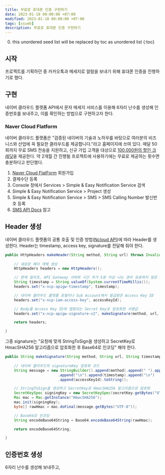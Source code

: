 ```yaml
---
title: 무료로 휴대폰 인증 구현하기
date: 2023-01-18 00:00:00 +07:00
modified: 2023-01-18 00:00:00 +07:00
tags: [ssueb]
description: 무료로 휴대폰 인증 구현하기
---
```


0. this unordered seed list will be replaced by toc as unordered list
{:toc}

## 시작
프로젝트를 기획하던 중 카카오톡과 메세지로 알람을 보내기 위해 휴대폰 인증을 진행하기로 했다.

## 구현
네이버 클라우드 플랫폼 API에서 문자 메세지 서비스를 이용해 6자리 난수를 생성해 인증번호를 보내주고, 이를 확인하는 방법으로 구현하고자 한다.

### Naver Cloud Flatform
네이버 클라우드 플랫폼은 "검증된 네이버의 기술과 노하우를 바탕으로 여러분의 비즈니스와 산업에 꼭 필요한 클라우드를 제공합니다."라고 홈페이지에 쓰여 있다.
매달 50회까지 무료 SMS 전송을 지원하고, 신규 가입 고객을 대상으로 [100,000원의 할인 크레딧](https://www.ncloud.com/main/creditEvent)을 제공한다.
약 2개월 간 진행될 프로젝트에 사용하기에는 무료로 제공하는 횟수면 충분하다고 판단했다.

1. [Naver Cloud FlatForm](https://www.ncloud.com/) 회원가입
2. 결제수단 등록
3. Console 창에서 Services > Simple & Easy Notification Service 검색
4. Simple & Easy Notification Service > Project 생성
5. Simple & Easy Notification Service > SMS > SMS Calling Number 발신번호 등록
6. [SMS API Docs](https://api.ncloud-docs.com/docs/ko/ai-application-service-sens-smsv2) 참고

## Header 생성
네이버 클라우드 플랫폼의 공통 호출 및 인증 방법([Ncloud API](https://api.ncloud-docs.com/docs/common-ncpapi))에 따라 Header를 생성한다.
Header는 timestamp, access key, signature를 전달해 줘야 한다.

```java
public HttpHeaders makeHeader(String method, String url) throws InvalidKeyException, IllegalStateException, UnsupportedEncodingException, NoSuchAlgorithmException {
		
	// 새로운 헤더 객체 생성
	HttpHeaders headers = new HttpHeaders();

	// 현재 밀리초, API Gateway 서버와 시간 차가 5분 이상 나는 경우 유효하지 않은 요청으로 간주
	String timestamp = String.valueOf(System.currentTimeMillis());
	headers.set("x-ncp-apigw-timestamp", timestamp);

	// 네이버 클라우드 플랫폼 포털이나 Sub Account에서 발급받은 Access Key ID
	headers.set("x-ncp-iam-access-key", accessKeyId);

	// Body를 Access Key ID와 맵핑되는 Secret Key로 암호화한 서명값
	headers.set("x-ncp-apigw-signature-v2", makeSignature(method, url, timestamp));

	return headers;

}
```

그중 signature는 "요청에 맞게 StringToSign을 생성하고 SecretKey로 HmacSHA256 알고리즘으로 암호화한 후 Base64로 인코딩" 해야 한다. 
```java
public String makeSignature(String method, String url, String timestamp) throws IllegalStateException, UnsupportedEncodingException, NoSuchAlgorithmException, InvalidKeyException {
		
	// 네이버 클라우드의 signatureKey 암호화 코드
	String message = new StringBuilder().append(method).append(" ").append(url)
					    .append("\n").append(timestamp).append("\n")
					    .append(accessKeyId).toString();

	// StringToSign을 생성하고 SecretKey로 HmacSHA256 알고리즘으로 암호화
	SecretKeySpec signingKey = new SecretKeySpec(secretKey.getBytes("UTF-8"), "HmacSHA256");
	Mac mac = Mac.getInstance("HmacSHA256");
	mac.init(signingKey);
	byte[] rawHmac = mac.doFinal(message.getBytes("UTF-8"));

	// Base64로 인코딩
	String encodeBase64String = Base64.encodeBase64String(rawHmac);

	return encodeBase64String;

}
```

## 인증번호 생성
6자리 난수를 생성해 보내주고, 
